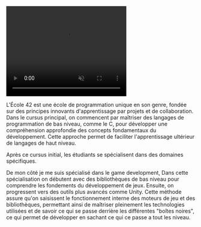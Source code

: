 <video width="320" height="240" autoplay loop muted>
  <source src="https://youtu.be/yP5DKzriqXA?feature=shared" type="video/mp4">
  Votre navigateur ne supporte pas la balise vidéo.
</video>

L'École 42 est une école de programmation unique en son genre, fondée sur des principes innovants d'apprentissage par projets et de collaboration. Dans le cursus principal, on commencent par maîtriser des langages de programmation de bas niveau, comme le C, pour développer une compréhension approfondie des concepts fondamentaux du développement. Cette approche permet de faciliter l'apprentissage ultérieur de langages de haut niveau.

Après ce cursus initial, les étudiants se spécialisent dans des domaines spécifiques. 

De mon côté je me suis spécialisé dans le game development, Dans cette spécialisation on débutent avec des bibliothèques de bas niveau pour comprendre les fondements du développement de jeux. Ensuite, on progressent vers des outils plus avancés comme Unity. Cette méthode assure qu'on saisissent le fonctionnement interne des moteurs de jeu et des bibliothèques, permettant ainsi de maîtriser pleinement les technologies utilisées et de savoir ce qui se passe derrière les différentes "boîtes noires", ce qui permet de développer en sachant ce qui ce passe a tout les niveau.
